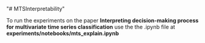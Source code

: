 "# MTSInterpretability" 

To run the experiments on the paper **Interpreting decision-making process for multivariate time series classification** use the the .ipynb file at **experiments/notebooks/mts_explain.ipynb**
